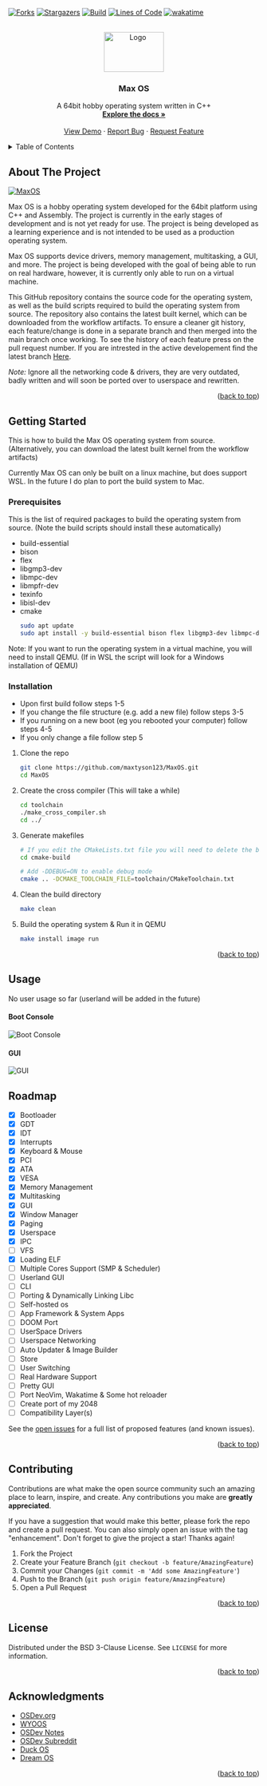 <!-- Improved compatibility of back to top link: See: https://github.com/maxtyson123/MaxOS/pull/73 -->
<a name="readme-top"></a>



<!-- PROJECT SHIELDS -->
<!--
*** I'm using markdown "reference style" links for readability.
*** Reference links are enclosed in brackets [ ] instead of parentheses ( ).
*** See the bottom of this document for the declaration of the reference variables
*** for contributors-url, forks-url, etc. This is an optional, concise syntax you may use.
*** https://www.markdownguide.org/basic-syntax/#reference-style-links
-->
[![Forks][forks-shield]][forks-url]
[![Stargazers][stars-shield]][stars-url]
[![Build][built-shield]][built-url]
[![Lines of Code][loc-shield]][loc-url]
[![wakatime][wakatime-shield]][wakatime-url]


<!-- PROJECT LOGO -->
<br />
<div align="center">
  <a href="https://github.com/maxtyson123/MaxOS">
    <img src="docs/Screenshots/Logo.png" alt="Logo" width="120" height="80">
  </a>

<h3 align="center">Max OS</h3>

  <p align="center">
    A 64bit hobby operating system written in C++
    <br />
    <a href="https://maxtyson123.github.io/MaxOS/html/"><strong>Explore the docs »</strong></a>
    <br />
    <br />
    <a href="https://github.com/maxtyson123/MaxOS">View Demo</a>
    ·
    <a href="https://github.com/maxtyson123/MaxOS/issues">Report Bug</a>
    ·
    <a href="https://github.com/maxtyson123/MaxOS/issues">Request Feature</a>
  </p>
</div>



<!-- TABLE OF CONTENTS -->
<details>
  <summary>Table of Contents</summary>
  <ol>
    <li>
      <a href="#about-the-project">About The Project</a>
    </li>
    <li>
      <a href="#getting-started">Getting Started</a>
      <ul>
        <li><a href="#prerequisites">Prerequisites</a></li>
        <li><a href="#installation">Installation</a></li>
      </ul>
    </li>
    <li><a href="#usage">Usage</a></li>
    <li><a href="#roadmap">Roadmap</a></li>
    <li><a href="#contributing">Contributing</a></li>
    <li><a href="#license">License</a></li>
    <li><a href="#acknowledgments">Acknowledgments</a></li>
  </ol>
</details>



<!-- ABOUT THE PROJECT -->
## About The Project

[![MaxOS][product-screenshot]](#)


Max OS is a hobby operating system developed for the 64bit platform using C++ and Assembly. The project is currently in the early stages of development and is not yet ready for use. The project is being developed as a learning experience and is not intended to be used as a production operating system.

Max OS supports device drivers, memory management, multitasking, a GUI, and more. The project is being developed with the goal of being able to run on real hardware, however, it is currently only able to run on a virtual machine.

This GitHub repository contains the source code for the operating system, as well as the build scripts required to build the operating system from source. The repository also contains the latest built kernel, which can be downloaded from the workflow artifacts. To ensure a cleaner git history, each feature/change is done in a separate branch and then merged into the main branch once working. To see the history of each feature press on the pull request number. If you are intrested in the active developement find the latest branch <a href="https://github.com/maxtyson123/MaxOS/branches">Here</a>.


_Note:_ Ignore all the networking code & drivers, they are very outdated, badly written and will soon be ported over to userspace and rewritten.
<p align="right">(<a href="#readme-top">back to top</a>)</p>

<!-- GETTING STARTED -->
## Getting Started

This is how to build the Max OS operating system from source. (Alternatively, you can download the latest built kernel from the workflow artifacts)

Currently Max OS can only be built on a linux machine, but does support WSL. In the future I do plan to port the build system to Mac. 

### Prerequisites

This is the list of required packages to build the operating system from source. (Note the build scripts should install these automatically)
* build-essential
* bison
* flex
* libgmp3-dev
* libmpc-dev
* libmpfr-dev
* texinfo
* libisl-dev
* cmake
  ```sh
  sudo apt update
  sudo apt install -y build-essential bison flex libgmp3-dev libmpc-dev libmpfr-dev texinfo libisl-dev cmake
  ```

Note: If you want to run the operating system in a virtual machine, you will need to install QEMU. (If in WSL the script will look for a Windows installation of QEMU)
### Installation

- Upon first build follow steps 1-5
- If you change the file structure (e.g. add a new file) follow steps 3-5
- If you running on a new boot (eg you rebooted your computer) follow steps 4-5
- If you only change a file follow step 5

1. Clone the repo
   ```sh
   git clone https://github.com/maxtyson123/MaxOS.git
   cd MaxOS
   ```

2. Create the cross compiler (This will take a while)
   ```sh
   cd toolchain
   ./make_cross_compiler.sh
   cd ../
   ```

3. Generate makefiles
   ```sh
   # If you edit the CMakeLists.txt file you will need to delete the build directory contents (not the folder) and regenerate the makefiles
   cd cmake-build
   
   # Add -DDEBUG=ON to enable debug mode
   cmake .. -DCMAKE_TOOLCHAIN_FILE=toolchain/CMakeToolchain.txt
   ```

4. Clean the build directory
   ```sh
   make clean
   ```

5. Build the operating system & Run it in QEMU
   ```sh
   make install image run
   ```

<p align="right">(<a href="#readme-top">back to top</a>)</p>



<!-- USAGE EXAMPLES -->
## Usage

No user usage so far (userland will be added in the future)

#### Boot Console
![Boot Console](docs/Screenshots/Boot/Console20%v2.png)

#### GUI
![GUI](docs/Screenshots/GUI/Windows20%VESA.png)

<!-- ROADMAP -->
## Roadmap

- [x] Bootloader
- [x] GDT
- [x] IDT
- [x] Interrupts
- [x] Keyboard & Mouse
- [x] PCI
- [x] ATA
- [x] VESA
- [x] Memory Management
- [x] Multitasking
- [x] GUI
- [x] Window Manager
- [x] Paging
- [x] Userspace
- [x] IPC
- [ ] VFS
- [x] Loading ELF
- [ ] Multiple Cores Support (SMP & Scheduler)
- [ ] Userland GUI
- [ ] CLI
- [ ] Porting & Dynamically Linking Libc
- [ ] Self-hosted os
- [ ] App Framework & System Apps
- [ ] DOOM Port
- [ ] UserSpace Drivers
- [ ] Userspace Networking
- [ ] Auto Updater & Image Builder
- [ ] Store
- [ ] User Switching
- [ ] Real Hardware Support
- [ ] Pretty GUI
- [ ] Port NeoVim, Wakatime & Some hot reloader
- [ ] Create port of my 2048
- [ ] Compatibility Layer(s)
 
See the [open issues](https://github.com/maxtyson123/MaxOS/issues) for a full list of proposed features (and known issues).

<p align="right">(<a href="#readme-top">back to top</a>)</p>



<!-- CONTRIBUTING -->
## Contributing

Contributions are what make the open source community such an amazing place to learn, inspire, and create. Any contributions you make are **greatly appreciated**.

If you have a suggestion that would make this better, please fork the repo and create a pull request. You can also simply open an issue with the tag "enhancement".
Don't forget to give the project a star! Thanks again!

1. Fork the Project
2. Create your Feature Branch (`git checkout -b feature/AmazingFeature`)
3. Commit your Changes (`git commit -m 'Add some AmazingFeature'`)
4. Push to the Branch (`git push origin feature/AmazingFeature`)
5. Open a Pull Request

<p align="right">(<a href="#readme-top">back to top</a>)</p>



<!-- LICENSE -->
## License

Distributed under the BSD 3-Clause License. See `LICENSE` for more information.

<p align="right">(<a href="#readme-top">back to top</a>)</p>


<!-- ACKNOWLEDGMENTS -->
## Acknowledgments

* [OSDev.org](https://wiki.osdev.org/)
* [WYOOS](http://wyoos.org/)
* [OSDev Notes](https://github.com/dreamportdev/Osdev-Notes/)
* [OSDev Subreddit](https://www.reddit.com/r/osdev/)
* [Duck OS](https://github.com/byteduck/duckOS)
* [Dream OS](https://github.com/dreamos82/Dreamos64)

<p align="right">(<a href="#readme-top">back to top</a>)</p>


<!-- MARKDOWN LINKS & IMAGES -->
<!-- https://www.markdownguide.org/basic-syntax/#reference-style-links -->
[product-screenshot]: docs/Screenshots/Boot/Console_v3.png
[contributors-shield]: https://img.shields.io/github/contributors/maxtyson123/MaxOS.svg?style=for-the-badge
[contributors-url]: https://github.com/maxtyson123/MaxOS/graphs/contributors
[forks-shield]: https://img.shields.io/github/forks/maxtyson123/MaxOS.svg?style=for-the-badge
[forks-url]: https://github.com/maxtyson123/MaxOS/network/members
[stars-shield]: https://img.shields.io/github/stars/maxtyson123/MaxOS.svg?style=for-the-badge
[stars-url]: https://github.com/maxtyson123/MaxOS/stargazers
[issues-shield]: https://img.shields.io/github/issues/maxtyson123/MaxOS.svg?style=for-the-badge
[issues-url]: https://github.com/maxtyson123/MaxOS/issues
[built-shield]: https://img.shields.io/github/actions/workflow/status/maxtyson123/MaxOS/max-os.yml?style=for-the-badge
[built-url]: https://github.com/maxtyson123/MaxOS/actions/workflows/max-os.yml
[loc-shield]: https://tokei.rs/b1/github/maxtyson123/MaxOS?style=for-the-badge
[loc-url]: https://github.com/maxtyson123/MaxOS
[wakatime-shield]: https://wakatime.com/badge/github/maxtyson123/MaxOS.svg?style=for-the-badge
[wakatime-url]: https://wakatime.com/badge/github/maxtyson123/MaxOS

